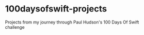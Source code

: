 # 100daysofswift-projects
Projects from my journey through Paul Hudson's 100 Days Of Swift challenge
